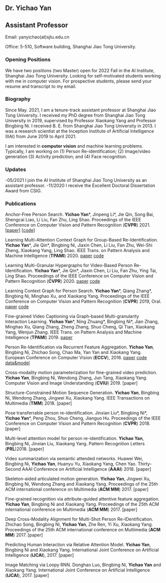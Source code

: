 ## Dr. Yichao Yan

## Assistant Professor

Email: yanyichao(at)sjtu.edu.cn

Office: 5-510, Software building, Shanghai Jiao Tong University.


### Opening Positions
We have two positions (two Master) open for 2022 Fall in the AI Institute, Shanghai Jiao Tong University. Looking for self-motivated students working with me in computer vision. For prospective students, please send your resume and transcript to my email.


### Biography

Since May. 2021, I am a tenure-track assistant professor at Shanghai Jiao Tong University. I received my PhD degree from Shanghai Jiao Tong University in 2019, supervised by Professor Xiaokang Yang and Professor Bingbing Ni. I received B. E. from Shanghai Jiao Tong University in 2013. I was a research scientist at the Inception Institute of Artificial Intelligence (IIAI) from June 2019 to April 2021.

I am interested in **computer vision** and machine learning problems. Typically, I am working on (1) Person Re-identification;  (2) Image/video generation (3) Activity prediction; and (4) Face recognition.


### Updates

-05/2021  I join the AI Institute of Shanghai Jiao Tong University as an assistant professor.
-11/2020  I receive the Excellent Doctoral Dissertation Award from CSIG.



### Publications
Anchor-Free Person Search.  **Yichao Yan**\*, Jinpeng Li\*, Jie Qin, Song Bai, Shengcai Liao, Li Liu, Fan Zhu, Ling Shao.  Proceedings of the IEEE Conference on Computer Vision and Pattern Recognition (**CVPR**) 2021. [[paper]](https://arxiv.org/abs/2103.11617) [[code]](https://github.com/daodaofr/AlignPS)



Learning Multi-Attention Context Graph for Group-Based Re-Identification.  **Yichao Yan**\*, Jie Qin\*, Bingbing Ni, Jiaxin Chen, Li Liu, Fan Zhu, Wei-Shi Zheng, Xiaokang Yang, Ling Shao.  IEEE Trans. on Pattern Analysis and Machine Intelligence (**TPAMI**) 2020. [paper](https://arxiv.org/abs/2104.14236)  [code](https://github.com/daodaofr/group_reid)



Learning Multi-Granular Hypergraphs for Video-Based Person Re-Identification.  **Yichao Yan**\*, Jie Qin\*, Jiaxin Chen, Li Liu, Fan Zhu, Ying Tai, Ling Shao.  Proceedings of the IEEE Conference on Computer Vision and Pattern Recognition (**CVPR**) 2020. [paper](https://openaccess.thecvf.com/content_CVPR_2020/papers/Yan_Learning_Multi-Granular_Hypergraphs_for_Video-Based_Person_Re-Identification_CVPR_2020_paper.pdf)  [code](https://github.com/daodaofr/hypergraph_reid)



Learning Context Graph for Person Search.  **Yichao Yan**\*, Qiang Zhang\*, Bingbing Ni, Minghao Xu, and Xiaokang Yang. Proceedings of the IEEE Conference on Computer Vision and Pattern Recognition (**CVPR**) 2019, Oral. [paper](https://arxiv.org/abs/1904.01830)  [code](https://github.com/sjtuzq/person_search_gcn)



Fine-grained Video Captioning via Graph-based Multi-granularity Interaction Learning.  **Yichao Yan**\*, Ning Zhuang\*, Bingbing Ni\*, Jian Zhang, Minghao Xu, Qiang Zhang, Zheng Zhang, Shuo Cheng, Qi Tian, Xiaokang Yang, Wenjun Zhang. IEEE Trans. on Pattern Analysis and Machine Intelligence (**TPAMI**) 2019. [paper](https://ieeexplore.ieee.org/document/8865609)



Person Re-Identification via Recurrent Feature Aggregation.  **Yichao Yan**, Bingbing Ni, Zhichao Song, Chao Ma, Yan Yan and Xiaokang Yang. European Conference on Computer Vision (**ECCV**), 2016. [paper](https://drive.google.com/open?id=0ByS8YXR7ycXHU1ZwSXNPWUNtNFU) [code](https://github.com/daodaofr/caffe-re-id) [data&model](https://drive.google.com/open?id=0ByS8YXR7ycXHMGtJSkRLQUVlcmM)



Cross-modality motion parameterization for fine-grained video prediction.  **Yichao Yan**, Bingbing Ni, Wendong Zhang, Jun Tang, Xiaokang Yang. Computer Vision and Image Understanding (**CVIU**) 2019. [paper] 



Structure-Constrained Motion Sequence Generation.  **Yichao Yan**, Bingbing Ni, Wendong Zhang, Jingwei Xu, Xiaokang Yang. IEEE Transactions on Multimedia (**TMM**) 2018. [paper] 



Pose transferrable person re-identification.  Jinxian Liu\*, Bingbing Ni\*, **Yichao Yan**\*, Peng Zhou, Shuo Cheng, Jianguo Hu.  Proceedings of the IEEE Conference on Computer Vision and Pattern Recognition (**CVPR**) 2018. [paper]



Multi-level attention model for person re-identification.  **Yichao Yan**, Bingbing Ni, Jinxian Liu, Xiaokang Yang. Pattern Recognition Letters (**PRL**)2018. [paper]



Video summarization via semantic attended networks.  Huawei Wei, Bingbing Ni, **Yichao Yan**, Huanyu Yu, Xiaokang Yang, Chen Yao.  Thirty-Second AAAI Conference on Artificial Intelligence  (**AAAI**) 2018. [paper]



Skeleton-aided articulated motion generation.  **Yichao Yan**, Jingwei Xu, Bingbing Ni, Wendong Zhang and Xiaokang Yang. Proceedings of the 25th ACM international conference on Multimedia (**ACM MM**) 2017. [paper]



Fine-grained recognition via attribute-guided attentive feature aggregation.  **Yichao Yan**, Bingbing Ni and Xiaokang Yang.  Proceedings of the 25th ACM international conference on Multimedia (**ACM MM**) 2017. [paper]



Deep Cross-Modality Alignment for Multi-Shot Person Re-IDentification.  Zhichao Song, Bingbing Ni, **Yichao Yan**, Zhe Ren, Yi Xu, Xiaokang Yang.  Proceedings of the 25th ACM international conference on Multimedia (**ACM MM**) 2017. [paper]



Predicting Human Interaction via Relative Attention Model.  **Yichao Yan**, Bingbing Ni and Xiaokang Yang.  International Joint Conference on Artificial Intelligence (**IJCAI**), 2017. [paper]



Image Matching via Loopy RNN.  Donghao Luo, Bingbing Ni, **Yichao Yan** and Xiaokang Yang.  International Joint Conference on Artificial Intelligence (**IJCAI**), 2017. [paper]


